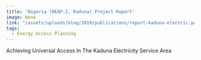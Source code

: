 ```yaml
---
title: 'Nigeria (NEAP-2, Kaduna) Project Report'
image: None
link: "/assets/uploads/blog/2019/publications/report-kaduna-electric.pdf"
tags:
  - Energy Access Planning
---
```


Achieving Universal Access In The Kaduna Electricity Service Area
